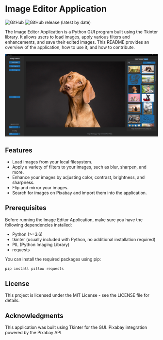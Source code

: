 # Image Editor Application

![GitHub](https://img.shields.io/github/license/luckmanqasim/image-editor)
![GitHub release (latest by date)](https://img.shields.io/github/v/release/luckmanqasim/image-editor)

The Image Editor Application is a Python GUI program built using the Tkinter library. It allows users to load images, apply various filters and enhancements, and save their edited images. This README provides an overview of the application, how to use it, and how to contribute.

![Application Screenshot](screenshot.png)

## Features

- Load images from your local filesystem.
- Apply a variety of filters to your images, such as blur, sharpen, and more.
- Enhance your images by adjusting color, contrast, brightness, and sharpness.
- Flip and mirror your images.
- Search for images on Pixabay and import them into the application.

## Prerequisites

Before running the Image Editor Application, make sure you have the following dependencies installed:

- Python (>=3.6)
- tkinter (usually included with Python, no additional installation required)
- PIL (Python Imaging Library)
- requests

You can install the required packages using pip:

```bash
pip install pillow requests
```

## License
This project is licensed under the MIT License - see the LICENSE file for details.

## Acknowledgments
This application was built using Tkinter for the GUI.
Pixabay integration powered by the Pixabay API.